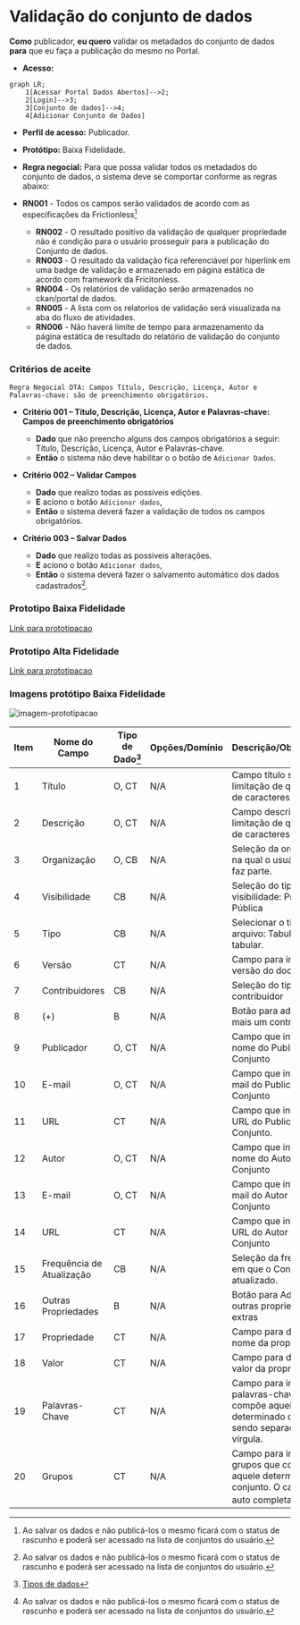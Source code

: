 # Validação do conjunto de dados

**Como** publicador, **eu quero**  validar os metadados do conjunto de dados  **para** que eu faça a publicação do mesmo no Portal.

- **Acesso:** 

```mermaid
graph LR;
    1[Acessar Portal Dados Abertos]-->2;
    2[Login]-->3;
    3[Conjunto de dados]-->4;
    4[Adicionar Conjunto de Dados]
```

- **Perfil de acesso:** Publicador. 
- **Protótipo:** Baixa Fidelidade.

- **Regra negocial:** Para que possa validar todos os metadados do conjunto de dados, o sistema deve se comportar conforme as regras abaixo:
- **RN001** - Todos os campos serão validados de acordo com as especificações da Frictionless[^1]
	- **RN002** - O resultado positivo da validação de qualquer propriedade não é condição para o usuário prosseguir para a publicação do Conjunto de dados. 
	- **RN003** - O resultado da validação fica referenciável por hiperlink em uma badge de validação e armazenado em página estática de acordo com framework da Fricitonless. 
	- **RN004** - Os relatórios de validação serão armazenados no ckan/portal de dados.  
    - **RN005** - A lista com os relatorios de validação será visualizada na aba do fluxo de atividades.
	- **RN006** - Não haverá limite de tempo para armazenamento da página estática de resultado do relatório de validação do conjunto de dados.
 
### Critérios de aceite

````
Regra Negocial DTA: Campos Título, Descrição, Licença, Autor e 
Palavras-chave: são de preenchimento obrigatórios.
````

- **Critério 001 – Título, Descrição, Licença, Autor e Palavras-chave: Campos de preenchimento obrigatórios**
	- **Dado** que não preencho alguns dos campos obrigatórios a seguir: Título, Descrição, Licença, Autor e Palavras-chave.
	- **Então** o sistema não deve habilitar o o botão de `Adicionar Dados`. 

- **Critério 002 – Validar Campos**
	- **Dado** que realizo todas as possíveis edições.
	- **E** aciono o botão `Adicionar dados`,
	- **Então** o sistema deverá fazer a validação de todos os campos obrigatórios.

- **Critério 003 – Salvar Dados**
	- **Dado** que realizo todas as possiveis alterações.
	- **E** aciono o botão `Adicionar dados`,
	- **Então** o sistema deverá fazer o salvamento automático dos dados cadastrados[^1]. 

### Prototipo Baixa Fidelidade

[Link para prototipacao](/assets/pdfs/prototipo_telas_ckan.pdf)

### Prototipo Alta Fidelidade

[Link para prototipacao](https://www.figma.com/proto/X0SZVAiL6Auf6pqssoewnn/SEPLAG-CKAN?node-id=2%3A387&scaling=min-zoom&page-id=2%3A387&starting-point-node-id=217%3A1115) 
### Imagens protótipo Baixa Fidelidade

![imagem-prototipacao](/assets/imagem.png)


| Item |                        Nome do Campo                        | Tipo de Dado[^3] | Opções/Domínio |     Descrição/Observações      |
|------|-------------------------------------------------------------|------------------|----------------|--------------------------------|
|    1 |    Título               |    O, CT          |     N/A    | Campo título sem limitação de quantidade de caracteres.
|    2 |           Descrição    |    O, CT           |       N/A     |Campo descrição sem limitação de quantidade de caracteres |
|    3 |  Organização|      O, CB         |       N/A     | Seleção da organização na qual o usuário logado faz parte. |
|    4 |   Visibilidade |        CB        |   N/A          | Seleção do tipo de visibilidade: Privada ou Pública  |
|    5 |   Tipo                       |  CB               |    N/A        |Selecionar o tipo de arquivo: Tabular ou não tabular. |
|    6 |  Versão |         CT      |        N/A       |  Campo para informar a versão do documento.|	
|    7 |  Contribuidores |       CB      |       N/A     | Seleção do tipo de contribuidor|
|    8 |  (+) |       B      |      N/A     | Botão para adicionar mais um contribuidor  |
|    9 |  Publicador |   O, CT          |    N/A       | Campo que informa o nome do Publicador do Conjunto |
|    10 |  E-mail |        O, CT     |   N/A        | Campo que informa o e-mail do Publicador do Conjunto |
|    11 |  URL |        CT     |    N/A      | Campo que informa a URL do Publicador do Conjunto.
|    12 |  Autor |       O, CT      |   N/A       |  Campo que informa o nome do Autor do Conjunto|
|    13 | E-mail  |      O, CT       |    N/A       | Campo que informa o e-mail do Autor do Conjunto |
|    14 | URL  |      CT       |         N/A  | Campo que informa a URL do Autor do Conjunto |
|    15 | Frequência de Atualização  |   CB          |      N/A     | Seleção da frequência em que o Conjunto será atualizado.  |
|    16 | Outras Propriedades  |  B           |     N/A      | Botão para Adionar outras propriedades extras  |
|    17 | Propriedade  |    CT         |  N/A         | Campo para descrever o nome da propriedade  |
|    18 | Valor |         CT    |          N/A | Campo para descrever o valor da propriedade  |
|    19 | Palavras-Chave |    CT         |   N/A        | Campo para informar as palavras-chave que compõe aquele determinado conjunto, sendo separado por vírgula.  |
|    20 | Grupos  |         CT    |     N/A      | Campo para informar grupos que compõe aquele determinado conjunto. O campo será auto completado.[^1]|

[^1]:Ao salvar os dados e não publicá-los o mesmo ficará com o status de rascunho e poderá ser acessado na lista de conjuntos do usuário. 
[^2]::[gitnore](https://www.toptal.com/developers/gitignore/)
[^3]: [Tipos de dados](../modelos/tipos_dado_formulario_html.md)
